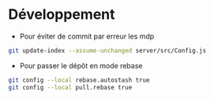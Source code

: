 # Développement

* Pour éviter de commit par erreur les mdp
```bash
git update-index --assume-unchanged server/src/Config.js
```

* Pour passer le dépôt en mode rebase
```bash
git config --local rebase.autostash true
git config --local pull.rebase true
```